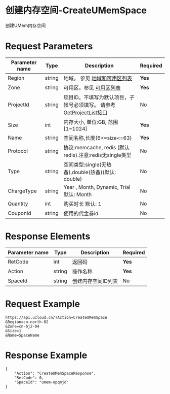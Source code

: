 # 创建内存空间-CreateUMemSpace

创建UMem内存空间

# Request Parameters
|Parameter name|Type|Description|Required|
|---|---|---|---|
|Region|string|地域。 参见 [地域和可用区列表](api/summary/regionlist)|**Yes**|
|Zone|string|可用区。参见 [可用区列表](api/summary/regionlist)|**Yes**|
|ProjectId|string|项目ID。不填写为默认项目，子帐号必须填写。 请参考[GetProjectList接口](api/summary/get_project_list)|No|
|Size|int|内存大小, 单位:GB, 范围[1~1024]|**Yes**|
|Name|string|空间名称,长度(6<=size<=63)|**Yes**|
|Protocol|string|协议:memcache, redis (默认redis).注意:redis无single类型|No|
|Type|string|空间类型:single(无热备),double(热备)(默认: double)|No|
|ChargeType|string|Year , Month, Dynamic, Trial 默认: Month|No|
|Quantity|int|购买时长 默认: 1|No|
|CouponId|string|使用的代金券id|No|

# Response Elements
|Parameter name|Type|Description|Required|
|---|---|---|---|
|RetCode|int|返回码|**Yes**|
|Action|string|操作名称|**Yes**|
|SpaceId|string|创建内存空间ID列表|No|

# Request Example
```
https://api.ucloud.cn/?Action=CreateUMemSpace
&Region=cn-north-02
&Zone=cn-bj2-04
&Size=1
&Name=SpaceName
```

# Response Example
```
{
    "Action": "CreateUMemSpaceResponse", 
    "RetCode": 0, 
    "SpaceId": "umem-opqmjd"
}
```

